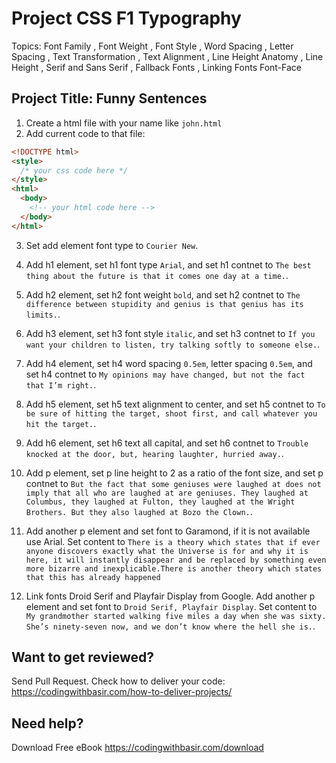 # Project CSS F1 Typography

Topics: Font Family
, Font Weight
, Font Style
, Word Spacing
, Letter Spacing
, Text Transformation
, Text Alignment
, Line Height Anatomy
, Line Height
, Serif and Sans Serif
, Fallback Fonts
, Linking Fonts
Font-Face

## Project Title: Funny Sentences

1. Create a html file with your name like `john.html`
2. Add current code to that file:

```html
<!DOCTYPE html>
<style>
  /* your css code here */
</style>
<html>
  <body>
    <!-- your html code here -->
  </body>
</html>
```

3. Set add element font type to `Courier New`.

4. Add h1 element, set h1 font type `Arial`, and set h1 contnet to `The best thing about the future is that it comes one day at a time.`.

5. Add h2 element, set h2 font weight `bold`, and set h2 contnet to `The difference between stupidity and genius is that genius has its limits.`.

6. Add h3 element, set h3 font style `italic`, and set h3 contnet to `If you want your children to listen, try talking softly to someone else.`.

7. Add h4 element, set h4 word spacing `0.5em`, letter spacing `0.5em`, and set h4 contnet to `My opinions may have changed, but not the fact that I’m right.`.

8. Add h5 element, set h5 text alignment to center, and set h5 contnet to `To be sure of hitting the target, shoot first, and call whatever you hit the target.`.

9. Add h6 element, set h6 text all capital, and set h6 contnet to `Trouble knocked at the door, but, hearing laughter, hurried away.`.

10. Add p element, set p line height to 2 as a ratio of the font size, and set p contnet to `But the fact that some geniuses were laughed at does not imply that all who are laughed at are geniuses. They laughed at Columbus, they laughed at Fulton, they laughed at the Wright Brothers. But they also laughed at Bozo the Clown.`.

11. Add another p element and set font to Garamond, if it is not available use Arial. Set content to `There is a theory which states that if ever anyone discovers exactly what the Universe is for and why it is here, it will instantly disappear and be replaced by something even more bizarre and inexplicable.There is another theory which states that this has already happened`

12. Link fonts Droid Serif and Playfair Display from Google. Add another p element and set font to `Droid Serif, Playfair Display`. Set content to `My grandmother started walking five miles a day when she was sixty. She’s ninety-seven now, and we don’t know where the hell she is.`.

## Want to get reviewed?

Send Pull Request. Check how to deliver your code: https://codingwithbasir.com/how-to-deliver-projects/

## Need help?

Download Free eBook https://codingwithbasir.com/download
